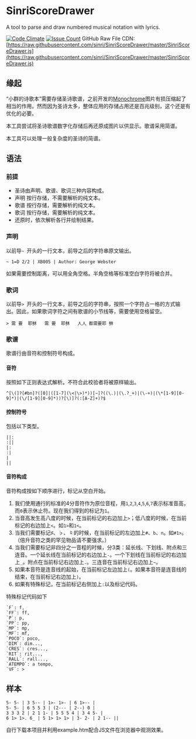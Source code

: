# SinriScoreDrawer
A tool to parse and draw numbered musical notation with lyrics.

[![Code Climate](https://codeclimate.com/github/sinri/SinriScoreDrawer/badges/gpa.svg)](https://codeclimate.com/github/sinri/SinriScoreDrawer)
[![Issue Count](https://codeclimate.com/github/sinri/SinriScoreDrawer/badges/issue_count.svg)](https://codeclimate.com/github/sinri/SinriScoreDrawer)
GitHub Raw File CDN: [https://raw.githubusercontent.com/sinri/SinriScoreDrawer/master/SinriScoreDrawer.js](https://raw.githubusercontent.com/sinri/SinriScoreDrawer/master/SinriScoreDrawer.js)

## 缘起

“小群的诗歌本”需要存储圣诗歌谱，之前开发的<a href="https://github.com/sinri/Monochrome">Monochrome</a>图片有损压缩起了相当的作用。然而因为圣诗太多，整体应用的存储占用还是百兆级别，这个还是有优化的必要。

本工具尝试将圣诗歌谱数字化存储后再还原成图片以供显示。歌谱采用简谱。

本工具可以处理一般复杂度的圣诗的简谱。

## 语法

### 前提

* 圣诗由声明、歌谱、歌词三种内容构成。
* 声明 按行存储，不需要解析的纯文本。
* 歌谱 按行存储，需要解析的纯文本。
* 歌词 按行存储，需要解析的纯文本。
* 还原时，依次解析各行并绘制结果。

### 声明

以前导`~ `开头的一行文本，前导之后的字符串原文输出。

	~ 1=D 2/2 | XB005 | Author: George Webster

如果需要控制距离，可以用全角空格。半角空格等标准空白字符将被合并。

### 歌词

以前导`> `开头的一行文本，前导之后的字符串，按照一个字符占一格的方式输出。因此，如果歌词字符之间有歌谱的小节线等，需要使用空格留空。

	> 需 要  耶稣   需 要  耶稣   人人 都需要耶 稣

### 歌谱

歌谱行由音符和控制符号构成。

#### 音符

按照如下正则表达式解析。不符合此校验者将被原样输出。

	^[\(]?[#bn]?([0]|([1-7](\<|\>)*))[~]?((\.)|(\.?_+)|(\-+)|(\*[1-9][0-9]*)|(\/[1-9][0-9]*))?[\)]?(:[A-Z]+)?$
		

#### 控制符号

包括以下类型。

	||: 
	:||
	|:
	:|
	|
	||
		
#### 音符构成

音符构成按如下顺序进行，标记从空白开始。

1. 我们使用通行的标准的4分音符作为原位音程，用`1`,`2`,`3`,`4`,`5`,`6`,`7`表示标准音高，而`0`表示休止符。现在我们得到的标记为`1`。
2. 当音高发生高八度的时候，在当前标记的右边加上`>`；低八度的时候，在当前标记的右边加上`<`。如`1>`和`1<`。
3. 当我们需要标记♯、♭、♮的时候，在当前标记的左边加上`#`、`b`、`n`。如`#1>`。（倍升音符之类的罕见物品请不要强求。）
4. 当我们需要标记非四分之一音程的时候，分3类：延长线、下划线、附点和三连音。一个延长线在当前标记的右边加上`-`。一个下划线在当前标记的右边加上`_`。附点在当前标记右边加上`.`。三连音在当前标记右边加上`~`。
5. 如果本音符是连音线的起始，在当前标记左边加上`(`。如果本音符是连音线的结束，在当前标记右边加上`)`。
6. 如果有特殊标记，在当前标记右侧加上`:`以及标记代码。

特殊标记代码如下

	`F`: f,
	`FF`: ff,
	`P`: p,
	`PP`: pp,
	`MP`: mp,
	`MF`: mf,
	`POCO`: poco,
	`DIM`: dim...,
	`CRES`: cres...,
	`RIT`: rit...,
	`RALL`: rall...,
	`ATEMPO`: a tempo,
	`VF`: >

## 样本

	5- 5- | 3 5-- | 1>- 1>- | 6 1>-- | 
	5- 5- | 6 5 5 3 | (2--- | 2--) 0 |
	3 3 3 2 | 2 1 1- | 5 5 5 4 | 3 4 5- |
	6 1> 1>. 6_ | 5 1> 1> 1> | 3- 2- | 2 1-- ||

自行下载本项目并利用example.htm配合JS文件在浏览器中观测效果。

